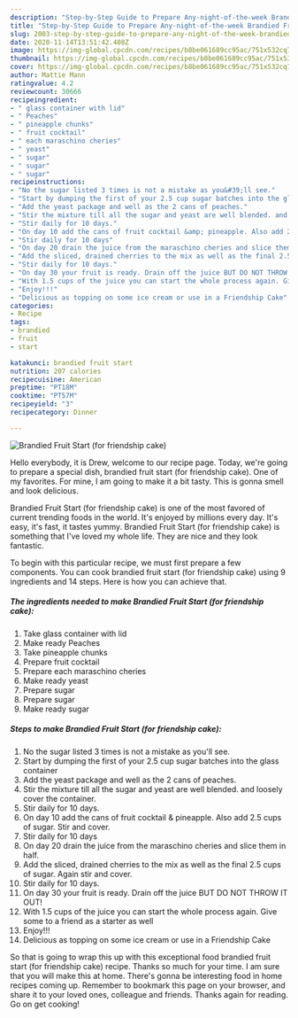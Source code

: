 ```yaml
---
description: "Step-by-Step Guide to Prepare Any-night-of-the-week Brandied Fruit Start (for friendship cake)"
title: "Step-by-Step Guide to Prepare Any-night-of-the-week Brandied Fruit Start (for friendship cake)"
slug: 2003-step-by-step-guide-to-prepare-any-night-of-the-week-brandied-fruit-start-for-friendship-cake
date: 2020-11-14T13:51:42.408Z
image: https://img-global.cpcdn.com/recipes/b8be061689cc95ac/751x532cq70/brandied-fruit-start-for-friendship-cake-recipe-main-photo.jpg
thumbnail: https://img-global.cpcdn.com/recipes/b8be061689cc95ac/751x532cq70/brandied-fruit-start-for-friendship-cake-recipe-main-photo.jpg
cover: https://img-global.cpcdn.com/recipes/b8be061689cc95ac/751x532cq70/brandied-fruit-start-for-friendship-cake-recipe-main-photo.jpg
author: Mattie Mann
ratingvalue: 4.2
reviewcount: 30666
recipeingredient:
- " glass container with lid"
- " Peaches"
- " pineapple chunks"
- " fruit cocktail"
- " each maraschino cheries"
- " yeast"
- " sugar"
- " sugar"
- " sugar"
recipeinstructions:
- "No the sugar listed 3 times is not a mistake as you&#39;ll see."
- "Start by dumping the first of your 2.5 cup sugar batches into the glass container"
- "Add the yeast package and well as the 2 cans of peaches."
- "Stir the mixture till all the sugar and yeast are well blended. and loosely cover the container."
- "Stir daily for 10 days."
- "On day 10 add the cans of fruit cocktail &amp; pineapple. Also add 2.5 cups of sugar. Stir and cover."
- "Stir daily for 10 days"
- "On day 20 drain the juice from the maraschino cheries and slice them in half."
- "Add the sliced, drained cherries to the mix as well as the final 2.5 cups of sugar. Again stir and cover."
- "Stir daily for 10 days."
- "On day 30 your fruit is ready. Drain off the juice BUT DO NOT THROW IT OUT!"
- "With 1.5 cups of the juice you can start the whole process again. Give some to a friend as a starter as well"
- "Enjoy!!!"
- "Delicious as topping on some ice cream or use in a Friendship Cake"
categories:
- Recipe
tags:
- brandied
- fruit
- start

katakunci: brandied fruit start 
nutrition: 207 calories
recipecuisine: American
preptime: "PT18M"
cooktime: "PT57M"
recipeyield: "3"
recipecategory: Dinner

---
```



![Brandied Fruit Start (for friendship cake)](https://img-global.cpcdn.com/recipes/b8be061689cc95ac/751x532cq70/brandied-fruit-start-for-friendship-cake-recipe-main-photo.jpg)

Hello everybody, it is Drew, welcome to our recipe page. Today, we're going to prepare a special dish, brandied fruit start (for friendship cake). One of my favorites. For mine, I am going to make it a bit tasty. This is gonna smell and look delicious.



Brandied Fruit Start (for friendship cake) is one of the most favored of current trending foods in the world. It's enjoyed by millions every day. It's easy, it's fast, it tastes yummy. Brandied Fruit Start (for friendship cake) is something that I've loved my whole life. They are nice and they look fantastic.


To begin with this particular recipe, we must first prepare a few components. You can cook brandied fruit start (for friendship cake) using 9 ingredients and 14 steps. Here is how you can achieve that.

<!--inarticleads1-->

##### The ingredients needed to make Brandied Fruit Start (for friendship cake):

1. Take  glass container with lid
1. Make ready  Peaches
1. Take  pineapple chunks
1. Prepare  fruit cocktail
1. Prepare  each maraschino cheries
1. Make ready  yeast
1. Prepare  sugar
1. Prepare  sugar
1. Make ready  sugar




<!--inarticleads2-->

##### Steps to make Brandied Fruit Start (for friendship cake):

1. No the sugar listed 3 times is not a mistake as you&#39;ll see.
1. Start by dumping the first of your 2.5 cup sugar batches into the glass container
1. Add the yeast package and well as the 2 cans of peaches.
1. Stir the mixture till all the sugar and yeast are well blended. and loosely cover the container.
1. Stir daily for 10 days.
1. On day 10 add the cans of fruit cocktail &amp; pineapple. Also add 2.5 cups of sugar. Stir and cover.
1. Stir daily for 10 days
1. On day 20 drain the juice from the maraschino cheries and slice them in half.
1. Add the sliced, drained cherries to the mix as well as the final 2.5 cups of sugar. Again stir and cover.
1. Stir daily for 10 days.
1. On day 30 your fruit is ready. Drain off the juice BUT DO NOT THROW IT OUT!
1. With 1.5 cups of the juice you can start the whole process again. Give some to a friend as a starter as well
1. Enjoy!!!
1. Delicious as topping on some ice cream or use in a Friendship Cake




So that is going to wrap this up with this exceptional food brandied fruit start (for friendship cake) recipe. Thanks so much for your time. I am sure that you will make this at home. There's gonna be interesting food in home recipes coming up. Remember to bookmark this page on your browser, and share it to your loved ones, colleague and friends. Thanks again for reading. Go on get cooking!
